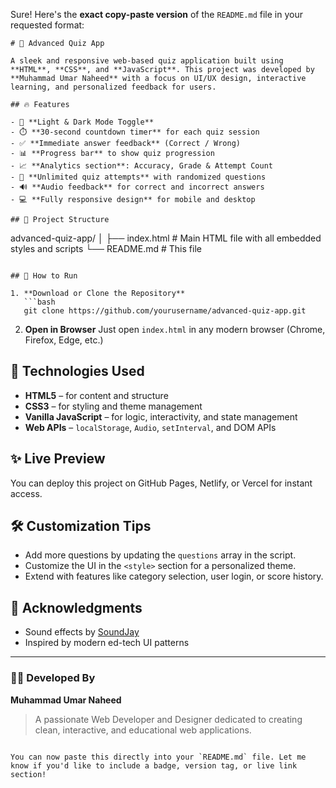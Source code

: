 Sure! Here's the **exact copy-paste version** of the `README.md` file in your requested format:

```
# 🧠 Advanced Quiz App

A sleek and responsive web-based quiz application built using **HTML**, **CSS**, and **JavaScript**. This project was developed by **Muhammad Umar Naheed** with a focus on UI/UX design, interactive learning, and personalized feedback for users.

## 🔥 Features

- 🎨 **Light & Dark Mode Toggle**  
- ⏱️ **30-second countdown timer** for each quiz session  
- ✅ **Immediate answer feedback** (Correct / Wrong)  
- 📊 **Progress bar** to show quiz progression  
- 📈 **Analytics section**: Accuracy, Grade & Attempt Count  
- 🔁 **Unlimited quiz attempts** with randomized questions  
- 🔊 **Audio feedback** for correct and incorrect answers  
- 💻 **Fully responsive design** for mobile and desktop

## 📂 Project Structure

```

advanced-quiz-app/
│
├── index.html         # Main HTML file with all embedded styles and scripts
└── README.md          # This file

````

## 🚀 How to Run

1. **Download or Clone the Repository**  
   ```bash
   git clone https://github.com/yourusername/advanced-quiz-app.git
````

2. **Open in Browser**
   Just open `index.html` in any modern browser (Chrome, Firefox, Edge, etc.)

## 🧪 Technologies Used

* **HTML5** – for content and structure
* **CSS3** – for styling and theme management
* **Vanilla JavaScript** – for logic, interactivity, and state management
* **Web APIs** – `localStorage`, `Audio`, `setInterval`, and DOM APIs

## ✨ Live Preview

You can deploy this project on GitHub Pages, Netlify, or Vercel for instant access.

## 🛠️ Customization Tips

* Add more questions by updating the `questions` array in the script.
* Customize the UI in the `<style>` section for a personalized theme.
* Extend with features like category selection, user login, or score history.

## 🙏 Acknowledgments

* Sound effects by [SoundJay](https://www.soundjay.com/)
* Inspired by modern ed-tech UI patterns

---

### 👨‍💻 Developed By

**Muhammad Umar Naheed**

> A passionate Web Developer and Designer dedicated to creating clean, interactive, and educational web applications.

```

You can now paste this directly into your `README.md` file. Let me know if you'd like to include a badge, version tag, or live link section!
```
